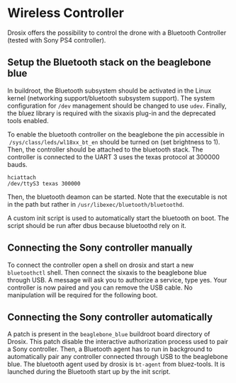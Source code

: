 # Wireless Controller

Drosix offers the possibility to control the drone with a Bluetooth Controller (tested with Sony PS4  controller).

## Setup the Bluetooth stack on the beaglebone blue

In buildroot, the Bluetooth subsystem should be activated in the Linux kernel (networking support/bluetooth subsystem support).
The system configuration for `/dev` management should be changed to use `udev`.
Finally, the bluez library is required with the sixaxis plug-in and the deprecated tools enabled.

To enable the bluetooth controller on the beaglebone the pin accessible in  `/sys/class/leds/wl18xx_bt_en` should be turned on (set brightness to 1).
Then, the controller should be attached to the bluetooth stack.
The controller is connected to the UART 3 uses the texas protocol at 300000 bauds.

```
hciattach
/dev/ttyS3 texas 300000
```

Then, the bluetooth deamon can be started.
Note that the executable is not in the path but rather in `/usr/libexec/bluetooth/bluetoothd`.

A custom init script is used to automatically start the bluetooth on boot.
The script should be run after dbus because bluetoothd rely on it.

## Connecting the Sony controller manually

To connect the controller open a shell on drosix and start a new `bluetoothctl` shell.
Then connect the sixaxis to the beaglebone blue through USB.
A message will ask you to authorize a service, type yes.
Your controller is now paired and you can remove the USB cable.
No manipulation will be required for the following boot.

## Connecting the Sony controller automatically

A patch is present in the `beaglebone_blue` buildroot board directory of Drosix.
This patch disable the interactive authorization process used to pair a Sony controller.
Then, a Bluetooth agent has to run in background to automatically pair any controller connected through USB to the beaglebone blue.
The bluetooth agent used by drosix is `bt-agent` from bluez-tools.
It is launched during the Bluetooth start up by the init script.
